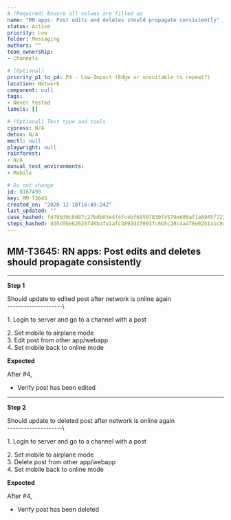 ```yaml
---
# (Required) Ensure all values are filled up
name: "RN apps: Post edits and deletes should propagate consistently"
status: Active
priority: Low
folder: Messaging
authors: ""
team_ownership: 
- Channels

# (Optional)
priority_p1_to_p4: P4 - Low-Impact (Edge or unsuitable to repeat?)
location: Network
component: null
tags: 
- Never tested
labels: []

# (Optional) Test type and tools
cypress: N/A
detox: N/A
mmctl: null
playwright: null
rainforest: 
- N/A
manual_test_environments: 
- Mobile

# Do not change
id: 8167498
key: MM-T3645
created_on: "2020-12-10T16:49:24Z"
last_updated: ""
case_hashed: fd79b39c0d87c27bdb03e4f4fcebf69507830f4579e600af1a6945f723b16f8b92e7e937c2747c450cd7e4434239678f
steps_hashed: dd5c0be62628f46bafa1afc3892d1f093fc6b5c20c4a478e02b1a1c8d7c562efa5f0b343275f2887e1cdf1bb1c243afc
---
```


<!-- (Auto-generated) Based on frontmatter's "key" and "name" -->

## MM-T3645: RN apps: Post edits and deletes should propagate consistently

---

**Step 1**

Should update to edited post after network is online again\
\--------------------\\

1\. Login to server and go to a channel with a post

2\. Set mobile to airplane mode\
3\. Edit post from other app/webapp\
4\. Set mobile back to online mode

**Expected**

After #4,

- Verify post has been edited

---

**Step 2**

Should update to deleted post after network is online again\
\--------------------\\

1\. Login to server and go to a channel with a post

2\. Set mobile to airplane mode\
3\. Delete post from other app/webapp\
4\. Set mobile back to online mode

**Expected**

After #4,

- Verify post has been deleted
